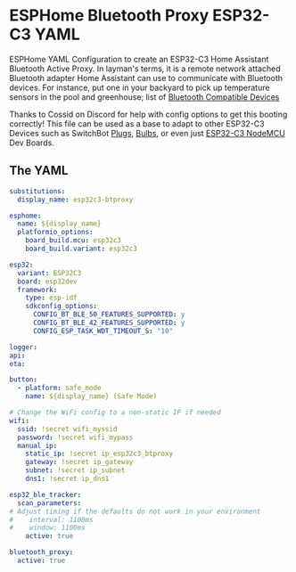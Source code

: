 # ESPHome Bluetooth Proxy ESP32-C3 YAML

ESPHome YAML Configuration to create an ESP32-C3 Home Assistant Bluetooth Active Proxy.  In layman's terms, it is a remote network attached Bluetooth adapter Home Assistant can use to communicate with Bluetooth devices.  For instance, put one in your backyard to pick up temperature sensors in the pool and greenhouse; list of [Bluetooth Compatible Devices](/wiki/ha/bluetooth-compatible-devices)   

Thanks to Cossid on Discord for help with config options to get this booting correctly!  This file can be used as a base to adapt to other ESP32-C3 Devices such as SwitchBot [Plugs](/wiki/devices/plugs/switchbot_15_amp_w1901400), [Bulbs](/wiki/devices/bulbs/switchbot_e26_w1401400), or even just [ESP32-C3 NodeMCU](https://amzn.to/3zrlyx4) Dev Boards.

## The YAML

```yaml
substitutions:
  display_name: esp32c3-btproxy

esphome:
  name: ${display_name}
  platformio_options:
    board_build.mcu: esp32c3
    board_build.variant: esp32c3  

esp32:
  variant: ESP32C3
  board: esp32dev
  framework:
    type: esp-idf
    sdkconfig_options:
      CONFIG_BT_BLE_50_FEATURES_SUPPORTED: y
      CONFIG_BT_BLE_42_FEATURES_SUPPORTED: y
      CONFIG_ESP_TASK_WDT_TIMEOUT_S: "10"    

logger:
api:
ota:

button:
  - platform: safe_mode
    name: ${display_name} (Safe Mode)

# Change the WiFi config to a non-static IP if needed
wifi:
  ssid: !secret wifi_myssid
  password: !secret wifi_mypass
  manual_ip:
    static_ip: !secret ip_esp32c3_btproxy
    gateway: !secret ip_gateway
    subnet: !secret ip_subnet
    dns1: !secret ip_dns1

esp32_ble_tracker:
  scan_parameters:
# Adjust timing if the defaults do not work in your environment
#    interval: 1100ms
#    window: 1100ms
    active: true

bluetooth_proxy:
  active: true
```